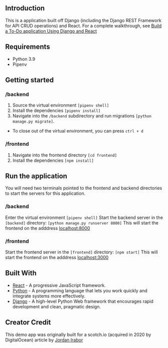 ## Introduction

This is a application built off Django (including the Django REST Framework for API CRUD operations) and React. For a complete walkthrough, see [Build a To-Do application Using Django and React](https://www.digitalocean.com/community/tutorials/build-a-to-do-application-using-django-and-react)

## Requirements

- Python 3.9
- Pipenv

## Getting started

### /backend

1. Source the virtual environment `[pipenv shell]`
2. Install the dependencies `[pipenv install]`
3. Navigate into the `/backend` subdirectory and run migrations `[python manage.py migrate]`.

- To close out of the virtual environment, you can press `ctrl + d`

### /frontend

1. Navigate into the frontend directory `[cd frontend]`
2. Install the dependencies `[npm install]`

## Run the application

You will need two terminals pointed to the frontend and backend directories to start the servers for this application.

### /backend

Enter the virtual environment `[pipenv shell]`
Start the backend server in the `[backend]` directory: `[python manage.py runserver 8000]`
This will start the frontend on the adddress [localhost:8000](http://localhost:8000)

### /frontend

Start the frontend server in the `[frontend]` directory: `[npm start]`
This will start the frontend on the adddress [localhost:3000](http://localhost:3000)

## Built With

- [React](https://reactjs.org) - A progressive JavaScript framework.
- [Python](https://www.python.org/) - A programming language that lets you work quickly and integrate systems more effectively.
- [Django](http://djangoproject.org/) - A high-level Python Web framework that encourages rapid development and clean, pragmatic design.

## Creator Credit

This demo app was originally built for a scotch.io (acquired in 2020 by DigitalOcean) article by [Jordan Irabor](https://github.com/Jordanirabor/django-todo-react)
